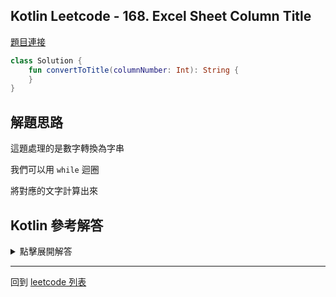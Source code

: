 ## Kotlin Leetcode - 168. Excel Sheet Column Title

[題目連接](https://leetcode.com/problems/excel-sheet-column-title/)

```kotlin
class Solution {  
    fun convertToTitle(columnNumber: Int): String {  
    }  
}
```

## 解題思路

這題處理的是數字轉換為字串

我們可以用 `while` 迴圈

將對應的文字計算出來

## Kotlin 參考解答

<details>
  <summary markdown='span'>點擊展開解答</summary>

用 `while` 迴圈的參考作法如下

```kotlin
class Solution {
    fun convertToTitle(columnNumber: Int): String = StringBuilder().apply {
        var n = columnNumber
        while (n > 0) {
            append('A' + --n % 26)
            n /= 26
        }
    }.reverse().toString()
}
```

</details>


------

回到 [leetcode 列表](index.md)
